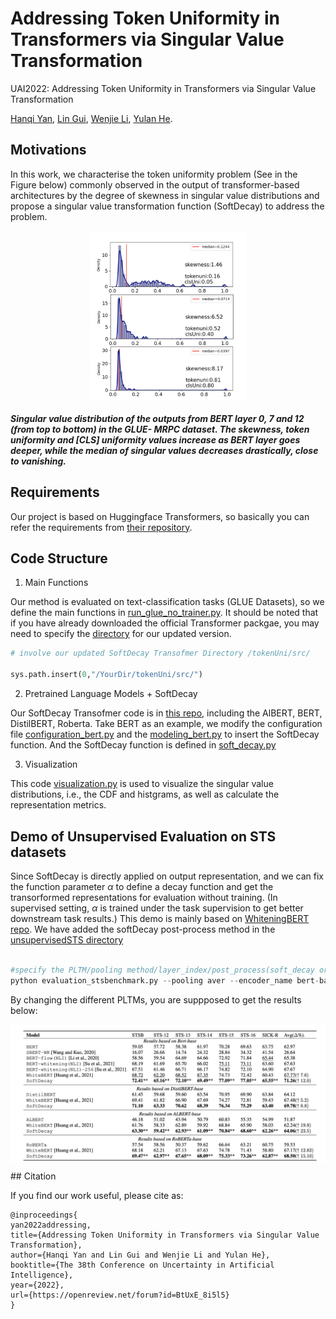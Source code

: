 # Addressing Token Uniformity in Transformers via Singular Value Transformation
UAI2022: Addressing Token Uniformity in Transformers via Singular Value Transformation 

[Hanqi Yan](https://warwick.ac.uk/fac/sci/dcs/people/u2048587/), [Lin Gui](https://warwick.ac.uk/fac/sci/dcs/people/lin_gui/), [Wenjie Li](https://www4.comp.polyu.edu.hk/~cswjli/), [Yulan He](https://warwick.ac.uk/fac/sci/dcs/people/yulan_he/).

## Motivations
In this work, we characterise the token uniformity problem (See in the Figure below) commonly observed in the output of transformer-based architectures by the degree of skewness in singular value distributions and propose a singular value transformation function (SoftDecay) to address the problem.
<p align="center">
<img src="intro_pic.png"  width="250" align="center" >
</p>
<h5> Singular value distribution of the outputs from
BERT layer 0, 7 and 12 (from top to bottom) in the GLUE-
MRPC dataset. The skewness, token uniformity and [CLS] uniformity values increase as BERT
layer goes deeper, while the median of singular values decreases drastically, close to vanishing. 
</h5>

## Requirements

Our project is based on Huggingface Transformers, so basically you can refer the requirements from [their repository](https://github.com/huggingface/transformers). 

## Code Structure

1. Main Functions

Our method is evaluated on text-classification tasks (GLUE Datasets), so we define the main functions in [run_glue_no_trainer.py](/examples/pytorch/text-classification). It should be noted that if you have already downloaded the official Transformer packgae, you may need to specify the [directory](/src/) for our updated version.

```python
# involve our updated SoftDecay Transofmer Directory /tokenUni/src/

sys.path.insert(0,"/YourDir/tokenUni/src/")
```

2. Pretrained Language Models + SoftDecay

Our SoftDecay Transofmer code is in [this repo](/src/transformers/models/), including the AlBERT, BERT, DistilBERT, Roberta. Take BERT as an example, we modify the configuration file [configuration_bert.py](/src/transformers/models/bert/configuration_bert.py) and the [modeling_bert.py](/src/transformers/models/bert/modeling_bert.py) to insert the SoftDecay function. And the SoftDecay function is defined in [soft_decay.py](/src/transformers/models/soft_decay.py)

3. Visualization

This code [visualization.py](tokenUni/src/transformers/models/visualization.py) is used to visualize the singular value distributions, i.e., the CDF and histgrams, as well as calculate the representation metrics. 


## Demo of Unsupervised Evaluation on STS datasets

Since SoftDecay is directly applied on output representation, and we can fix the function parameter $\alpha$ to define a decay function and get the transorformed representations for evaluation without training. (In supervised setting, $\alpha$ is trained under the task supervision to get better downstream task results.) This demo is mainly based on [WhiteningBERT repo](https://github.com/Jun-jie-Huang/WhiteningBERT). We have added the softDecay post-process method in the [unsupervisedSTS directory](/unsupervisedSTS/)

```python

#specify the PLTM/pooling method/layer_index/post_process(soft_decay or whitening)
python evaluation_stsbenchmark.py --pooling aver --encoder_name bert-base-cased --last2avg --post_process soft_decay
```
By changing the different PLTMs, you are suppposed to get the results below:
<p align="center">
<img src="sts_results.png"  width="650" align="center" >
</p>
## Citation

If you find our work useful, please cite as:

```
@inproceedings{
yan2022addressing,
title={Addressing Token Uniformity in Transformers via Singular Value Transformation},
author={Hanqi Yan and Lin Gui and Wenjie Li and Yulan He},
booktitle={The 38th Conference on Uncertainty in Artificial Intelligence},
year={2022},
url={https://openreview.net/forum?id=BtUxE_8i5l5}
}
```
